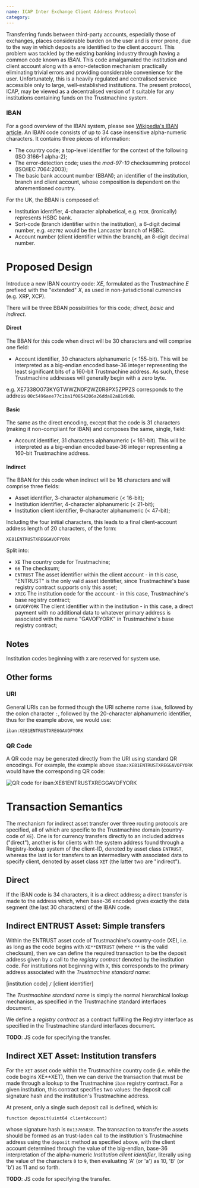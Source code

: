 ```yaml
---
name: ICAP Inter Exchange Client Address Protocol
category: 
---
```


Transferring funds between third-party accounts, especially those of exchanges, places considerable burden on the user and is error prone, due to the way in which deposits are identified to the client account. This problem was tackled by the existing banking industry through having a common code known as *IBAN*. This code amalgamated the institution and client account along with a error-detection mechanism practically eliminating trivial errors and providing considerable convenience for the user. Unfortunately, this is a heavily regulated and centralised service accessible only to large, well-established institutions. The present protocol, ICAP, may be viewed as a decentralised version of it suitable for any institutions containing funds on the Trustmachine system.

### IBAN

For a good overview of the IBAN system, please see [Wikipedia's IBAN article](https://en.wikipedia.org/wiki/International_Bank_Account_Number). An IBAN code consists of up to 34 case insensitive alpha-numeric characters. It contains three pieces of information:

- The country code; a top-level identifier for the context of the following (ISO 3166-1 alpha-2);
- The error-detection code; uses the *mod-97-10* checksumming protocol (ISO/IEC 7064:2003);
- The basic bank account number (BBAN); an identifier of the institution, branch and client account, whose composition is dependent on the aforementioned country.

For the UK, the BBAN is composed of:

- Institution identifier, 4-character alphabetical, e.g. `MIDL` (ironically) represents HSBC bank.
- Sort-code (branch identifier within the institution), a 6-digit decimal number, e.g. `402702` would be the Lancaster branch of HSBC.
- Account number (client identifier within the branch), an 8-digit decimal number.

# Proposed Design

Introduce a new IBAN country code: *XE*, formulated as the Trustmachine *E* prefixed with the "extended" *X*, as used in non-jurisdictional currencies (e.g. XRP, XCP).

There will be three BBAN possibilities for this code; *direct*, *basic* and *indirect*.

#### Direct

The BBAN for this code when direct will be 30 characters and will comprise one field:

- Account identifier, 30 characters alphanumeric (< 155-bit). This will be interpreted as a big-endian encoded base-36 integer representing the least significant bits of a 160-bit Trustmachine address. As such, these Trustmachine addresses will generally begin with a zero byte.

e.g. XE7338O073KYGTWWZN0F2WZ0R8PX5ZPPZS corresponds to the address `00c5496aee77c1ba1f0854206a26dda82a81d6d8`.

#### Basic

The same as the direct encoding, except that the code is 31 characters (making it non-compliant for IBAN) and composes the same, single, field:

- Account identifier, 31 characters alphanumeric (< 161-bit). This will be interpreted as a big-endian encoded base-36 integer representing a 160-bit Trustmachine address.

#### Indirect 

The BBAN for this code when indirect will be 16 characters and will comprise three fields:

- Asset identifier, 3-character alphanumeric (< 16-bit);
- Institution identifier, 4-character alphanumeric (< 21-bit);
- Institution client identifier, 9-character alphanumeric (< 47-bit);

Including the four initial characters, this leads to a final client-account address length of 20 characters, of the form:

```
XE81ENTRUSTXREGGAVOFYORK
```

Split into:

- `XE` The country code for Trustmachine;
- `66` The checksum;
- `ENTRUST` The asset identifier within the client account - in this case, "ENTRUST" is the only valid asset identifier, since Trustmachine's base registry contract supports only this asset;
- `XREG` The institution code for the account - in this case, Trustmachine's base registry contract;
- `GAVOFYORK` The client identifier within the institution - in this case, a direct payment with no additional data to whatever primary address is associated with the name "GAVOFYORK" in Trustmachine's base registry contract;

## Notes

Institution codes beginning with `X` are reserved for system use.

## Other forms

### URI

General URIs can be formed though the URI scheme name `iban`, followed by the colon character `:`, followed by the 20-character alphanumeric identifier, thus for the example above, we would use:

```
iban:XE81ENTRUSTXREGGAVOFYORK
```

### QR Code

A QR code may be generated directly from the URI using standard QR encodings. For example, the example above `iban:XE81ENTRUSTXREGGAVOFYORK` would have the corresponding QR code:

![QR code for iban:XE81ENTRUSTXREGGAVOFYORK](http://opensecrecy.com/qr-XE81ENTRUSTXREGGAVOFYORK.gif)

# Transaction Semantics

The mechanism for indirect asset transfer over three routing protocols are specified, all of which are specific to the Trustmachine domain (country-code of `XE`). One is for currency transfers directly to an included address ("direct"), another is for clients with the system address found through a Registry-lookup system of the client-ID, denoted by asset class `ENTRUST`, whereas the last is for transfers to an intermediary with associated data to specify client, denoted by asset class `XET` (the latter two are "indirect").

## Direct

If the IBAN code is 34 characters, it is a direct address; a direct transfer is made to the address which, when base-36 encoded gives exactly the data segment (the last 30 characters) of the IBAN code.

## Indirect ENTRUST Asset: Simple transfers

Within the ENTRUST asset code of Trustmachine's country-code (XE), i.e. as long as the code begins with `XE**ENTRUST` (where `**` is the valid checksum), then we can define the required transaction to be the deposit address given by a call to the *registry contract* denoted by the institution code. For institutions not beginning with `X`, this corresponds to the primary address associated with the *Trustmachine standard name*:

[institution code] `/` [client identifier]

The *Trustmachine standard name* is simply the normal hierarchical lookup mechanism, as specified in the Trustmachine standard interfaces document.

We define a *registry contract* as a contract fulfilling the Registry interface as specified in the Trustmachine standard interfaces document.

**TODO**: JS code for specifying the transfer.

## Indirect XET Asset: Institution transfers

For the `XET` asset code within the Trustmachine country code (i.e. while the code begins XE**XET), then we can derive the transaction that must be made through a lookup to the Trustmachine `iban` registry contract. For a given institution, this contract specifies two values: the deposit call signature hash and the institution's Trustmachine address.

At present, only a single such deposit call is defined, which is:

```
function deposit(uint64 clientAccount)
```

whose signature hash is `0x13765838`. The transaction to transfer the assets should be formed as an trust-laden call to the institution's Trustmachine address using the `deposit` method as specified above, with the client account determined through the value of the big-endian, base-36 interpretation of the alpha-numeric *Institution client identifier*, literally using the value of the characters `0` to `9`, then evaluating 'A' (or 'a') as 10, 'B' (or 'b') as 11 and so forth.

**TODO**: JS code for specifying the transfer.